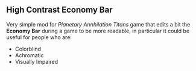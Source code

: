 ## High Contrast Economy Bar

Very simple mod for *Planetary Annhilation Titans* game that edits a bit the **Economy Bar** during a game to be more readable, in particular it could be useful for people who are:
- Colorblind
- Achromatic
- Visually Impaired